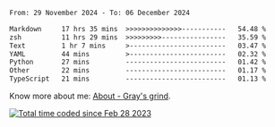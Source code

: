 <!--START_SECTION:waka-->

```txt
From: 29 November 2024 - To: 06 December 2024

Markdown     17 hrs 35 mins  >>>>>>>>>>>>>>-----------   54.48 %
zsh          11 hrs 29 mins  >>>>>>>>>----------------   35.59 %
Text         1 hr 7 mins     >------------------------   03.47 %
YAML         44 mins         >------------------------   02.32 %
Python       27 mins         -------------------------   01.42 %
Other        22 mins         -------------------------   01.17 %
TypeScript   21 mins         -------------------------   01.13 %
```

<!--END_SECTION:waka-->

<!-- [![grayxu's github stats](https://github-readme-stats.vercel.app/api?username=grayxu&count_private=true&show_icons=true)](https://github.com/grayxu) -->

Know more about me: [About - Gray's grind](https://www.grayxu.cn/).
<p align="left">
  <a href="https://wakatime.com/@c69eb31e-43a1-463f-8968-c3449e386f57"><img src="https://wakatime.com/badge/user/c69eb31e-43a1-463f-8968-c3449e386f57.svg" title="Total time coded since Feb 28 2023" /></a>
</p>

